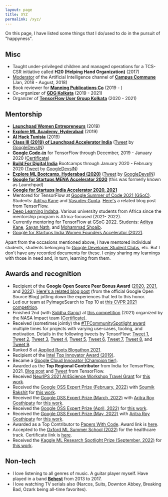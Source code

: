```yaml
---
layout: page
title: XYZ
permalink: /xyz/
---
```


On this page, I have listed some things that I do/used to do in the pursuit of "happyness".

## Misc

-   Taught under-privileged children and managed operations for a TCS-CSR initiative called **H20 (Helping Hand Organization)** (2017)
-   [Moderator](https://drive.google.com/file/d/1gezVW0yIzT6fyJXpY1Lp8MRk_3KjkpSt/view?usp=sharing) of the Artificial Intelligence channel of [**Campus Commune**](https://www.google.com/url?q=https%3A%2F%2Fcampuscommune.tcs.com%2Fintro&sa=D&sntz=1&usg=AFQjCNE5PHqA0UZ94F9-J1g45TeQrWaDqQ) (Jan, 2018 - August, 2018)
-   Book reviewer for **[Manning Publications Co](https://www.google.com/url?q=https%3A%2F%2Fmanning.com&sa=D&sntz=1&usg=AFQjCNEc5srwZ30NHgmLXaLpiOqgjBMOHw)** (2019 - )
-   Co-organizer of **[GDG Kolkata](https://www.meetup.com/GDG-Kolkata/)** (2019 - 2021)
-   Organizer of **[TensorFlow User Group Kolkata](https://tfugkol.github.io/)** (2020 - 2021)

## Mentorship

- [**Launchpad Women Entrepreneurs**](https://photos.app.goo.gl/TGoyxJRz6sDrY91x7) (2019)
- [**Explore ML Academy, Hyderabad**](https://events.withgoogle.com/explore-ml-in/) (2019)
- **[AI Hack Tunisia](https://www.google.com/url?q=https%3A%2F%2Fwww.ai-hack-tunisia.com&sa=D&sntz=1&usg=AFQjCNHR8mJv6TwI1_Jmfss0xaG8ivBlJg)** (2019)
- [**Class III (2019) of Launchpad Accelerator India**](https://india.googleblog.com/2019/08/inviting-applications-for-class-3-of.html)  ([Tweet](https://www.google.com/url?q=https%3A%2F%2Ftwitter.com%2FGoogleDevsIN%2Fstatus%2F1184417773457309696&sa=D&sntz=1&usg=AFQjCNGNkB4cfH6TAYH8r01D2BtpeyozJA) by [GoogleDevsIN](https://www.google.com/url?q=https%3A%2F%2Ftwitter.com%2FGoogleDevsIN&sa=D&sntz=1&usg=AFQjCNF2cyw8Wvt0ANu9OK_AC-LPZcY2Ww))
- [**Google Code-in**](https://codein.withgoogle.com/) for TensorFlow through December, 2019 - January 2020 ([Certificate](https://drive.google.com/file/d/1DcTS7ogACmuvnvGJWw5-3yL9xp06IJPc/view?usp=sharing))
- [**Build For Digital India**](https://events.withgoogle.com/buildfordigitalindia/) Bootcamps through January 2020 - February 2020 ([Tweet](https://www.google.com/url?q=https%3A%2F%2Ftwitter.com%2FGoogleDevsIN%2Fstatus%2F1225747137616498690&sa=D&sntz=1&usg=AFQjCNHOArwPGTqTx17LLJvq9KHI_KQueA) by [GoogleDevsIN](https://www.google.com/url?q=https%3A%2F%2Ftwitter.com%2FGoogleDevsIN&sa=D&sntz=1&usg=AFQjCNF2cyw8Wvt0ANu9OK_AC-LPZcY2Ww))
- [**Explore ML Bootcamp, Hyderabad (2020)**](https://www.google.com/url?q=https%3A%2F%2Ftwitter.com%2FGoogleDevsIN%2Fstatus%2F1230456116158418944&sa=D&sntz=1&usg=AFQjCNGBh7XuMdRHv0vtDM-KZNgIgGpKdg)  ([Tweet](https://www.google.com/url?q=https%3A%2F%2Ftwitter.com%2FGoogleDevsIN%2Fstatus%2F1230456116158418944&sa=D&sntz=1&usg=AFQjCNGBh7XuMdRHv0vtDM-KZNgIgGpKdg) by [GoogleDevsIN](https://www.google.com/url?q=https%3A%2F%2Ftwitter.com%2FGoogleDevsIN&sa=D&sntz=1&usg=AFQjCNF2cyw8Wvt0ANu9OK_AC-LPZcY2Ww))
- [**Google for Startups MENA Accelerator 2020**](https://startup.google.com/accelerator/middle-east-north-africa/) (this was formerly known as Launchpad)
- [**Google for Startups India Accelerator 2020, 2021**](https://twitter.com/GoogleDevsIN/status/1302932126019411970) 
- Mentored for TensorFlow at [Google Summer of Code 2021 (GSoC)](https://summerofcode.withgoogle.com/). Students: [Aditya Kane](https://github.com/AdityaKane2001/regnety) and [Vasudev Gupta](https://github.com/vasudevgupta7/gsoc-wav2vec2). [Here's](https://blog.tensorflow.org/2021/09/tensorflow-hubs-experience-with-gsoc-2021.html) a related blog post from TensorFlow.
- [Deep Learning Indaba](https://deeplearningindaba.com/). Various university students from Africa since the mentorship program is Africa-focused (2021- 2022).
- Currently mentoring for TensorFlow at GSoC 2022. Students: [Aditya Kane](https://adityakane2001.github.io/opensource/gsoc2022report), [Sayan Nath](https://summerofcode.withgoogle.com/programs/2022/projects/pzWz8XQD), and [Mohammad Shoaib](https://summerofcode.withgoogle.com/programs/2022/projects/g0hpWlQ1).
- [Google for Startups India Women Founders Accelerator (2022)](https://rsvp.withgoogle.com/events/google-for-startups-accelerator-india-women-founders/home).

Apart from the occasions mentioned above, I have mentored individual students, students belonging to [Google Developer Student Clubs]((https://gdsc.community.dev/)), etc. But I don't have any recorded documents for these. I enjoy sharing my learnings with those in need and, in turn, learning from them.

## Awards and recognition

-   Recipient of the **Google Open Source Peer Bonus Award** ([2020](https://opensource.googleblog.com/2020/10/announcing-latest-google-open-source.html), [2021](https://opensource.googleblog.com/2021/09/announcing-latest-open-source-peer-bonus-winners.html), and [2022](https://opensource.googleblog.com/2022/09/announcing-the-second-group-of-open-source-peer-bonus-winners-in-2022.html)). [Here's a related blog post](https://opensource.googleblog.com/2020/10/peer-bonus-experiences-building-tiny.html) (from the official Google Open Source Blog) jotting down the experiences that led to this honor.
-   Led our team at PyImageSearch to Top 10 at [this CVPR 2021 competition](https://competitions.codalab.org/competitions/28113). 
-   Finished 2nd (with [Siddha Ganju](https://sidgan.github.io/siddhaganju)) at [this competition](https://nasa-impact.github.io/etci2021/) (2021) organized by the NASA Impact team ([Certificate](https://drive.google.com/file/d/1U4JTAYChV6PHwDA87gd2FJ04843YA6bN/view?usp=sharing)).
-   Received (sometimes jointly) the [#TFCommunitySpotlight award](https://blog.tensorflow.org/2020/11/tensorflow-community-spotlight-program-update.html) multiple times for projects with varying use-cases, tooling, and motivation. Details in the
    following tweets by TensorFlow: [Tweet 1](https://twitter.com/TensorFlow/status/1351590466068783105), [Tweet 2](https://twitter.com/TensorFlow/status/1428433434972618754), [Tweet 3](https://twitter.com/TensorFlow/status/1446611368078086144?s=20), [Tweet 4](https://twitter.com/TensorFlow/status/1460321709488152579), [Tweet 5](https://twitter.com/TensorFlow/status/1469019016782041095?s=20), [Tweet 6](https://twitter.com/TensorFlow/status/1516869315517198337), [Tweet 7](https://twitter.com/TensorFlow/status/1521558632768409600), [Tweet 8](https://twitter.com/TensorFlow/status/1540033393462738944), and [Tweet 9](https://twitter.com/TensorFlow/status/1545115276152389636).
-   Ranked 8 at [Applied Roots Blogathon 2021](https://drive.google.com/file/d/11j3gJSaaCtu-Gq4ziKbG0RMBvXecha45/view?usp=sharing).
-   Recipient of the [Intel Top Innovator Award (2019)](https://www.dropbox.com/s/mzsy1q8jgkwj6cj/Intel_Top_Innovator_2019.jpg?dl=0).
-   Became a [Google Cloud Innovator (Champion tier)](https://cloud.google.com/innovators/innovator?profileId=114302939543313329085).
-   Awarded as the **Top Regional Contributor** from India for TensorFlow, 2021. [Blog post](https://blog.tensorflow.org/2021/11/2021-TF-Contributor-Awardees.html?linkId=8010214) and [Tweet](https://twitter.com/TensorFlow/status/1465369133873250307?s=20) from TensorFlow.
-   Received [NeurIPS 2021 AI4Science Workshop Travel Grant](https://ai4sciencecommunity.github.io/) for [this
    work](https://openreview.net/forum?id=kXgbFvXcwDX). 
-   Received the [Google OSS Expert Prize (February, 2022)](https://www.kaggle.com/general/310354) with [Soumik Rakshit](https://www.kaggle.com/soumikrakshit) for [this work](https://www.kaggle.com/soumikrakshit/gaugan-keras/). 
-   Received the [Google OSS Expert Prize (March, 2022)](https://www.kaggle.com/general/316181) with [Aritra Roy Gosthipaty](https://www.kaggle.com/aritrag) for [this work](https://www.kaggle.com/code/spsayakpaul/mae-keras). 
-   Received the [Google OSS Expert Prize (April, 2022)](https://www.kaggle.com/discussions/general/322041) for [this work](https://www.kaggle.com/code/spsayakpaul/distilling-vision-transformers). 
-   Received the [Google OSS Expert Prize (May, 2022)](https://www.kaggle.com/discussions/general/328914) with [Aritra Roy Gosthipaty](https://www.kaggle.com/aritrag) for [this work](https://www.kaggle.com/code/aritrag/probing-vits). 
-   Awarded as a Top Contributor to [Papers With Code](https://paperswithcode.com/). Award link is [here](https://github.com/sayakpaul/portfolio/blob/master/images/pwc_award.jpg).
-   Accepted to the [Oxford ML Summer School (2022)](https://www.oxfordml.school/) for the healthcare track. Certificate link is [here](https://drive.google.com/file/d/14DKioe8HRjKkXEeRXAhmclqUP8cvv9Z0/view?usp=sharing).
-   Received the [Kaggle ML Research Spotlight Prize (September, 2022)](https://www.kaggle.com/discussions/general/358450) for [this work](https://www.kaggle.com/code/spsayakpaul/cait-tf). 

## Non-tech

- I love listening to all genres of music. A guitar player myself. Have played in a band  [**Behest**](https://www.google.com/url?q=https%3A%2F%2Fwww.facebook.com%2Fbehestmusic%2F%3Fref%3Dbr_rs&sa=D&sntz=1&usg=AFQjCNGVtpjfBDP7p17lrvefzoNuoXDg9w)  from 2013 to 2017. 
- I love watching TV serials also (Narcos, Suits, Downton Abbey, Breaking Bad, Ozark being all-time favorites). 
